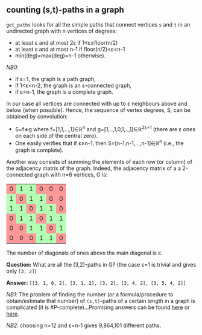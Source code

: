 ## counting (s,t)-paths in a graph

`get_paths` looks for all the simple paths that connect vertices `s` and `t` in an undirected graph with n vertices of degrees:
 - at least &epsilon; and at most 2&epsilon; if 1&le;&epsilon;&le;floor(n/2) 
 - at least &epsilon; and at most n-1 if floor(n/2)&lt;&epsilon;&lt;n-1
 - min(deg)=max(deg)=n-1 otherwise). 

_NB0_: 
 - if &epsilon;=1, the graph is a path graph,
 - if 1&lt;&epsilon;&lt;n-2, the graph is an &epsilon;-connected graph,
 - if &epsilon;=n-1, the graph is a complete graph.

In our case all vertices are connected with up to &epsilon; neighbours above and below (when possible). Hence, the sequence of vertex degrees, S, can be obtained by convolution: 
 - S=f&lowast;g where f=[1,1,...,1]&isin;&Ropf;<sup>n</sup> and g=[1,..,1,0,1,..,1]&isin;&Ropf;<sup>2&epsilon;+1</sup> (there are &epsilon; ones on each side of the central zero). 
 - One easily verifies that if &epsilon;&ge;n-1, then S=[n-1,n-1,...,n-1]&isin;&Ropf;<sup>n</sup> (i.e., the graph is complete).

Another way consists of summing the elements of each row (or column) of the adjacency matrix of the graph. Indeed, the adjacency matrix of a a 2-connected graph with n=6 vertices, G is:
<table>
  <tr> <td bgcolor=#ff9999>0</td> <td bgcolor=#b3ffb3>1</td> <td bgcolor=#b3ffb3>1</td> <td bgcolor=#ff9999>0</td> <td bgcolor=#ff9999>0</td> <td bgcolor=#ff9999>0</td> </tr>
  <tr> <td bgcolor=#b3ffb3>1</td> <td bgcolor=#ff9999>0</td> <td bgcolor=#b3ffb3>1</td> <td bgcolor=#b3ffb3>1</td> <td bgcolor=#ff9999>0</td> <td bgcolor=#ff9999>0</td> </tr>
  <tr> <td bgcolor=#b3ffb3>1</td> <td bgcolor=#b3ffb3>1</td> <td bgcolor=#ff9999>0</td> <td bgcolor=#b3ffb3>1</td> <td bgcolor=#b3ffb3>1</td> <td bgcolor=#ff9999>0</td> </tr>
  <tr> <td bgcolor=#ff9999>0</td> <td bgcolor=#b3ffb3>1</td> <td bgcolor=#b3ffb3>1</td> <td bgcolor=#ff9999>0</td> <td bgcolor=#b3ffb3>1</td> <td bgcolor=#b3ffb3>1</td> </tr>
  <tr> <td bgcolor=#ff9999>0</td> <td bgcolor=#ff9999>0</td> <td bgcolor=#b3ffb3>1</td> <td bgcolor=#b3ffb3>1</td> <td bgcolor=#ff9999>0</td> <td bgcolor=#b3ffb3>1</td>  </tr>
  <tr> <td bgcolor=#ff9999>0</td> <td bgcolor=#ff9999>0</td> <td bgcolor=#ff9999>0</td> <td bgcolor=#b3ffb3>1</td> <td bgcolor=#b3ffb3>1</td> <td bgcolor=#ff9999>0</td> </tr>
</table> 

The number of diagonals of ones above the main diagonal is &epsilon;.

__Question:__ What are all the (3,2)-paths in G? (the case &epsilon;=1 is trivial and gives only `[3, 2]`)

__Answer:__ `[[3, 1, 0, 2], [3, 1, 2], [3, 2], [3, 4, 2], [3, 5, 4, 2]]`

_NB1_: The problem of finding the number (or a formula/procedure to obtain/estimate that number) of `(s,t)`-paths of a certain length in a graph is complicated (it is \#P-complete)...Promising answers can be found [here](https://people.smp.uq.edu.au/DirkKroese/ps/robkro_rev.pdf) or [here](http://citeseerx.ist.psu.edu/viewdoc/download;jsessionid=EC4731136167A4EB6D39E68680065D4B?doi=10.1.1.156.345&rep=rep1&type=pdf).

_NB2_: choosing n=12 and &epsilon;=n-1 gives 9,864,101 different paths.
